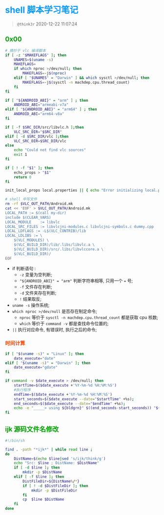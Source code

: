 # <font color=#0099ff> **shell 脚本学习笔记** </font>

> `@think3r` 2020-12-22 11:07:24

## <font color=#009A000> 0x00 </font>

```sh
# 摘抄于 vlc 编译脚本
if [ -z "$MAKEFLAGS" ]; then
    UNAMES=$(uname -s)
    MAKEFLAGS=
    if which nproc >/dev/null; then
        MAKEFLAGS=-j$(nproc)
    elif [ "$UNAMES" = "Darwin" ] && which sysctl >/dev/null; then
        MAKEFLAGS=-j$(sysctl -n machdep.cpu.thread_count)
    fi
fi

if [ "${ANDROID_ABI}" = "arm" ] ; then
    ANDROID_ABI="armeabi-v7a"
elif [ "${ANDROID_ABI}" = "arm64" ] ; then
    ANDROID_ABI="arm64-v8a"
fi

if [ -f $SRC_DIR/src/libvlc.h ];then
    VLC_SRC_DIR="$SRC_DIR"
elif [ -d $SRC_DIR/vlc ];then
    VLC_SRC_DIR=$SRC_DIR/vlc
else
    echo "Could not find vlc sources"
    exit 1
fi

if [ ! -f "$1" ]; then
    echo_props > "$1"
    return 0
fi

init_local_props local.properties || { echo "Error initializing local.properties"; exit $?; }

# shell 中写文件
rm -rf $VLC_OUT_PATH/Android.mk
cat << 'EOF' > $VLC_OUT_PATH/Android.mk
LOCAL_PATH := $(call my-dir)
include $(CLEAR_VARS)
LOCAL_MODULE    := libvlc
LOCAL_SRC_FILES := libvlcjni-modules.c libvlcjni-symbols.c dummy.cpp
LOCAL_LDFLAGS := -L$(VLC_CONTRIB)/lib
LOCAL_LDLIBS := \
    $(VLC_MODULES) \
    $(VLC_BUILD_DIR)/lib/.libs/libvlc.a \
    $(VLC_BUILD_DIR)/src/.libs/libvlccore.a \
    $(VLC_BUILD_DIR)/
EOF
```

- if 判断语句 :
  - `-z` 变量为空判断;
  - `"${ANDROID_ABI}" = "arm"` 判断字符串相等, 只用一个 `=` 号;
  - `-f` 文件存在判断;
  - `-d` 文件夹存在判断;
  - `!` 结果取反;
- `uname -s` 操作系统;
- `which nproc >/dev/null` 是否存在制定命令;
  - `nproc` 等价于 `sysctl -n machdep.cpu.thread_count` 都是获取 cpu 核数;
  - `which` 等价于 `command -v` 都是查找命令位置的;
- `||` 执行对应命令, 有错误时, 执行之后的命令;

### <font color=#FF4500> 时间计算 </font>

```sh
if [ "$(uname -s)" = "Linux" ]; then
    date_execute="date"
elif [ "$(uname -s)" = "Darwin" ]; then
    date_execute="gdate"
fi

if command -v $date_execute > /dev/null; then
    startTime=$($date_execute +'%Y-%m-%d %H:%M:%S')
    #执行程序
    endTime=$($date_execute +'%Y-%m-%d %H:%M:%S')
    start_seconds=$($date_execute --date="$startTime" +%s);
    end_seconds=$($date_execute --date="$endTime" +%s);
    echo -e "_____> using ${bldgrn}" $((end_seconds-start_seconds)) "${txtrst} s"
fi
```

## <font color=#009A000> ijk 源码文件名修改 </font>

```sh
#!/bin/sh

find . -path "*ijk*" | while read line ;
do
    DistName=$(echo $line|sed 's/ijk/think/g')
	echo "Src: $line ; DistName: $DistName"
	if [ -d $line ]; then
	    mkdir -p $DistName
	elif [ -f $line ]; then
	    DistFileDir=${DistName%/*}
		if [ ! -d $DistFileDir ]; then
		    mkdir -p $DistFileDir
		fi
	    cp  $line $DistName
	fi
done

```
